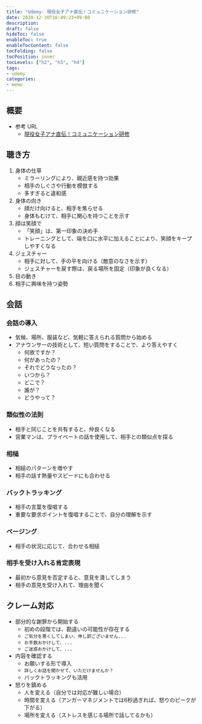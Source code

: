 ```yaml
---
title: "Udemy: 現役女子アナ直伝！コミュニケーション研修"
date: 2020-12-30T16:49:23+09:00
description:
draft: false
hideToc: false
enableToc: true
enableTocContent: false
tocFolding: false
tocPosition: inner
tocLevels: ["h2", "h3", "h4"]
tags:
- udemy
categories:
- memo
---
```


## 概要

- 参考 URL
    - [現役女子アナ直伝！コミュニケーション研修](https://www.udemy.com/course/talknavi_listen)

## 聴き方

1. 身体の仕草
    - ミラーリングにより、親近感を持つ効果
    - 相手のしぐさや行動を模倣する
    - 多すぎると違和感
2. 身体の向き
    - 顔だけ向けると、相手を焦らせる
    - 身体もむけて、相手に関心を持つことを示す
3. 顔は笑顔で
    - 「笑顔」は、第一印象の決め手
    - トレーニングとして、端を口に水平に加えることにより、笑顔をキープしやすくなる
4. ジェスチャー
    - 相手に対して、手の平を向ける（敵意のなさを示す）
    - ジェスチャーを戻す際は、戻る場所を固定（印象が良くなる）
5. 目の動き
6. 相手に興味を持つ姿勢

## 会話

### 会話の導入

- 気候、場所、服装など、気軽に答えられる質問から始める
- アナウンサーの技術として、短い質問をすることで、より答えやすく
    - 何故ですか？
    - 何があったの？
    - それでどうなったの？
    - いつから？
    - どこで？
    - 誰が？
    - どうやって？

### 類似性の法則

- 相手と同じことを共有すると、仲良くなる
- 営業マンは、プライベートの話を使用して、相手との類似点を探る

### 相槌

- 相槌のパターンを増やす
- 相手の話す熱量やスピードにも合わせる

### バックトラッキング

- 相手の言葉を復唱する
- 重要な要求ポイントを復唱することで、自分の理解を示す

### ページング

- 相手の状況に応じて、合わせる相槌


### 相手を受け入れる肯定表現

- 最初から意見を否定すると、意見を潰してしまう
- 相手の意見を受け入れて、理由を聞く


## クレーム対応

- 部分的な謝罪から開始する
    - 初めの段階では、勘違いの可能性が存在する
    - `ご気分を悪くしてしまい、申し訳ございません...`
    - `お手数おかけして、...`
    - `ご迷惑おかけして、...`
- 内容を確認する
    - お願いする形で導入
    - `詳しくお話を聞かせて、いただけませんか？`
    - バックトラッキングも活用
- 怒りを鎮める
    - 人を変える（自分では対応が難しい場合）
    - 時間を変える（アンガーマネジメントでは6秒過ぎれば、怒りのピークが下がる）
    - 場所を変える（ストレスを感じる場所で話してるかも）
